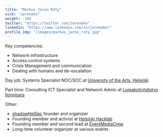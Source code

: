 ```yaml
---
title: "Markus Jaron Räty"
nick: "Jaroneko"
weight: -100
twitter: "https://twitter.com/Jaroneko"
linkedin: "https://www.linkedin.com/in/jaroneko/"
profile_img: "/images/markus_jaron_raty.jpg"
---
```


Key competencies:
* Network infrastructure
* Access control systems
* Crisis Management and communication 
* Dealing with humans and de-escalation

Day job: Systems Specialist NOC/SOC at [University of the Arts, Helsinki](https://www.uniarts.fi)

Part time: Consulting ICT Specialist and Network Admin at [Lomakotiyhdistys Ilonpisara](https://www.ilonpisara.net)

Other:
* [shadowHelSec](https://twitter.com/shadowhelsec) founder and organizer
* Founding member and activist at [Helsinki Hacklab](https://helsinki.hacklab.fi/)
* Founding member and second lead at [EventMediaCrew](https://eventmediacrew.com/)
* Long-time volunteer organizer at various events
